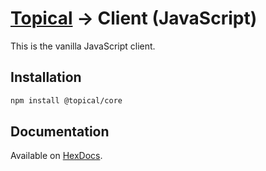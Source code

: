 # [Topical](../) → Client (JavaScript)

This is the vanilla JavaScript client.

## Installation

```bash
npm install @topical/core
```

## Documentation

Available on [HexDocs](https://hexdocs.pm/topical/).
